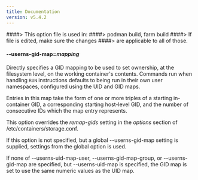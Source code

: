 ```yaml
---
title: Documentation
version: v5.4.2
---
```


####> This option file is used in:
####>   podman build, farm build
####> If file is edited, make sure the changes
####> are applicable to all of those.
#### **--userns-gid-map**=*mapping*

Directly specifies a GID mapping to be used to set ownership, at the
filesystem level, on the working container's contents.
Commands run when handling `RUN` instructions defaults to being run in
their own user namespaces, configured using the UID and GID maps.

Entries in this map take the form of one or more triples of a starting
in-container GID, a corresponding starting host-level GID, and the number of consecutive IDs which the map entry represents.

This option overrides the *remap-gids* setting in the *options* section of /etc/containers/storage.conf.

If this option is not specified, but a global --userns-gid-map setting is supplied, settings from the global option is used.

If none of --userns-uid-map-user, --userns-gid-map-group, or --userns-gid-map are specified, but --userns-uid-map is specified, the GID map is set to use the same numeric values as the UID map.
